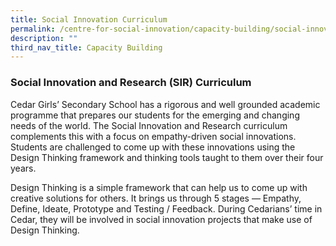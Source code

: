 ```yaml
---
title: Social Innovation Curriculum
permalink: /centre-for-social-innovation/capacity-building/social-innovation-curriculum/
description: ""
third_nav_title: Capacity Building
---
```

### Social Innovation and Research (SIR) Curriculum

Cedar Girls’ Secondary School has a rigorous and well grounded academic programme that prepares our students for the emerging and changing needs of the world. The Social Innovation and Research curriculum complements this with a focus on empathy-driven social innovations. Students are challenged to come up with these innovations using the Design Thinking framework and thinking tools taught to them over their four years. 

Design Thinking is a simple framework that can help us to come up with creative solutions for others. It brings us through 5 stages — Empathy, Define, Ideate, Prototype and Testing / Feedback. During Cedarians’ time in Cedar, they will be involved in social innovation projects that make use of Design Thinking.

